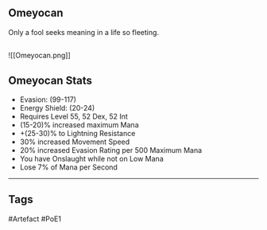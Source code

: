 ## Omeyocan
Only a fool seeks meaning
in a life so fleeting.
##
![[Omeyocan.png]]
## Omeyocan Stats
- Evasion: (99-117)
- Energy Shield: (20-24)
- Requires Level 55, 52 Dex, 52 Int
- (15-20)% increased maximum Mana
- +(25-30)% to Lightning Resistance
- 30% increased Movement Speed
- 20% increased Evasion Rating per 500 Maximum Mana
- You have Onslaught while not on Low Mana
- Lose 7% of Mana per Second


---
## Tags
#Artefact
#PoE1